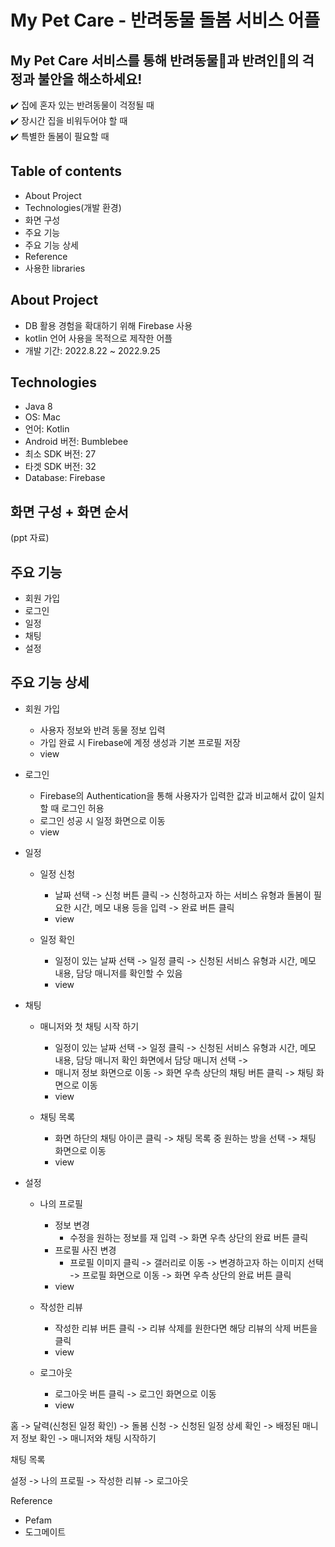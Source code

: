 # My Pet Care - 반려동물 돌봄 서비스 어플
## My Pet Care 서비스를 통해 반려동물🐶과 반려인🙂의 걱정과 불안을 해소하세요!</br>
✔️ 집에 혼자 있는 반려동물이 걱정될 때</br>
✔️ 장시간 집을 비워두어야 할 때</br>
✔️ 특별한 돌봄이 필요할 때

## Table of contents
* About Project
* Technologies(개발 환경)
* 화면 구성
* 주요 기능
* 주요 기능 상세
* Reference
* 사용한 libraries

## About Project
* DB 활용 경험을 확대하기 위해 Firebase 사용
* kotlin 언어 사용을 목적으로 제작한 어플
* 개발 기간: 2022.8.22 ~ 2022.9.25

## Technologies
* Java 8
* OS: Mac
* 언어: Kotlin
* Android 버전: Bumblebee
* 최소 SDK 버전: 27
* 타겟 SDK 버전: 32
* Database: Firebase

## 화면 구성 + 화면 순서
(ppt 자료)

## 주요 기능
* 회원 가입
* 로그인
* 일정
* 채팅
* 설정

## 주요 기능 상세
* 회원 가입
  * 사용자 정보와 반려 동물 정보 입력
  * 가입 완료 시 Firebase에 계정 생성과 기본 프로필 저장
  * view

* 로그인
  * Firebase의 Authentication을 통해 사용자가 입력한 값과 비교해서 값이 일치할 때 로그인 허용
  * 로그인 성공 시 일정 화면으로 이동
  * view

* 일정
  * 일정 신청
    * 날짜 선택 -> 신청 버튼 클릭 -> 신청하고자 하는 서비스 유형과 돌봄이 필요한 시간, 메모 내용 등을 입력 -> 완료 버튼 클릭
    * view
 
  * 일정 확인
    * 일정이 있는 날짜 선택 -> 일정 클릭 -> 신청된 서비스 유형과 시간, 메모 내용, 담당 매니저를 확인할 수 있음
    * view

* 채팅
  * 매니저와 첫 채팅 시작 하기
    * 일정이 있는 날짜 선택 -> 일정 클릭 -> 신청된 서비스 유형과 시간, 메모 내용, 담당 매니저 확인 화면에서 담당 매니저 선택 -> 
    * 매니저 정보 화면으로 이동 -> 화면 우측 상단의 채팅 버튼 클릭 -> 채팅 화면으로 이동
    * view

  * 채팅 목록
    * 화면 하단의 채팅 아이콘 클릭 -> 채팅 목록 중 원하는 방을 선택 -> 채팅 화면으로 이동
    * view

* 설정
  * 나의 프로필
    * 정보 변경
      * 수정을 원하는 정보를 재 입력 -> 화면 우측 상단의 완료 버튼 클릭
    * 프로필 사진 변경
      * 프로필 이미지 클릭 -> 갤러리로 이동 -> 변경하고자 하는 이미지 선택 -> 프로필 화면으로 이동 -> 화면 우측 상단의 완료 버튼 클릭
    * view

  * 작성한 리뷰
    * 작성한 리뷰 버튼 클릭 -> 리뷰 삭제를 원한다면 해당 리뷰의 삭제 버튼을 클릭
    * view

  * 로그아웃
    * 로그아웃 버튼 클릭 -> 로그인 화면으로 이동
    * view

홈
-> 달력(신청된 일정 확인)
-> 돌봄 신청
-> 신청된 일정 상세 확인
-> 배정된 매니저 정보 확인
-> 매니저와 채팅 시작하기

채팅 목록

설정
-> 나의 프로필
-> 작성한 리뷰
-> 로그아웃

Reference
* Pefam
* 도그메이트
